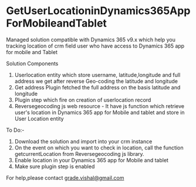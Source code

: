 # GetUserLocationinDynamics365AppForMobileandTablet
Managed solution compatible with Dynamics 365 v9.x which help you tracking location of crm field user who have access to Dynamics 365 app for mobile and Tablet

Solution Components
1. Userlocation entity which store username, latitude,longitude and full address we get after reverse Geo-coding the latitude and longitude
2. Get address Plugin fetched the full address on the basis latitude and longitude
3. Plugin step which fire on creation of userlocation record
4. Reversegeocoding js web resource - It have js function which retrieve user's location in Dynamics 365 app for Mobile and tablet and store in User Location entity

To Do:-
1. Download the solution and import into your crm instance
2. On the event on which you want to check in location, call the function getcurrentLocation from Reversegeocoding js library. 
3. Enable location in your  Dynamics 365 app for Mobile and tablet
4. Make sure plugin step is enabled

For help,please contact grade.vishal@gmail.com

